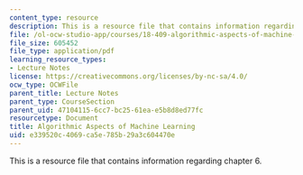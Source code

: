 ```yaml
---
content_type: resource
description: This is a resource file that contains information regarding chapter 6.
file: /ol-ocw-studio-app/courses/18-409-algorithmic-aspects-of-machine-learning-spring-2015/e339520c4069ca5e785b29a3c604470e_MIT18_409S15_chapp6.pdf
file_size: 605452
file_type: application/pdf
learning_resource_types:
- Lecture Notes
license: https://creativecommons.org/licenses/by-nc-sa/4.0/
ocw_type: OCWFile
parent_title: Lecture Notes
parent_type: CourseSection
parent_uid: 47104115-6cc7-bc25-61ea-e5b8d8ed77fc
resourcetype: Document
title: Algorithmic Aspects of Machine Learning
uid: e339520c-4069-ca5e-785b-29a3c604470e
---
```

This is a resource file that contains information regarding chapter 6.